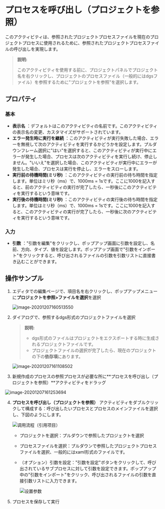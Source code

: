 # プロセスを呼び出し（プロジェクトを参照）
このアクティビティは、参照されたプロジェクトプロセスファイルを現在のプロジェクトプロセスに使用されるために、参照されたプロジェクトプロセスファイルの呼び出しを実現します。

> **説明:**
>
> このアクティビティを使用する前に、プロジェクトパネルでプロジェクト名を右クリックし、プロジェクトのプロセスファイル（一般的にはdgsファイル）を参照するために"プロジェクトを参照"を選択します。


## プロパティ

### 基本
- **表示名** ：デフォルトはこのアクティビティの名前です。このアクティビティの表示名の変更、カスタマイズがサポートされています。
- **エラー発生時に実行を継続** ：このアクティビティが実行失敗した場合、エラーを無視して次のアクティビティを実行するかどうかを設定します。プルダウンフレーム選択に"はい"を選択すると、このアクティビティが実行中にエラーが発生した場合、プロセスは次のアクティビティを実行し続け、停止しません。"いいえ"を選択した場合、このアクティビティが実行中にエラーが発生した場合、プロセスは実行を停止し、エラーをスローします。
- **実行前の待機時間(ミリ秒)** ：このアクティビティの実行前の待ち時間を指定します。単位はミリ秒（ms）で、1000ms = 1sです。ここに1000を記入すると、前のアクティビティの実行が完了したら、一秒後にこのアクティビティを実行するという意味です。
- **実行後の待機時間(ミリ秒)** ：このアクティビティの実行後の待ち時間を指定します。単位はミリ秒（ms）で、1000ms = 1sです。ここに1000を記入すると、このアクティビティの実行が完了したら、一秒後に次のアクティビティを実行するという意味です。

### 入力
- **引数** ："引数を編集"をクリックし、ポップアップ画面に引数を設定し、名前、方向、タイプ、値を設定します。ポップアップ画面で"引数をインポート"をクリックすると、呼び出されるファイルの引数を引数リストに直接書き込むことができます。

## 操作サンプル

1. エディタでの編集ページで、項目名を右クリックし、ポップアップメニューに**プロジェクトを参照>ファイルを選択**を選択

    ![image-20201207160513550](https://docimages.blob.core.chinacloudapi.cn/images/Activities/image-20201207160513550.png)

2. ダイアログで、参照するdgs形式のプロジェクトファイルを選択

   >**説明:**
   >
   > - dgs形式のファイルはプロジェクトをエクスポートする時に生成されるプロジェクトファイルです。
   > - プロジェクトファイルの選択が完了したら、現在のプロジェクトの下の**依存項**にあります。

   ![image-20201207161108502](https://docimages.blob.core.chinacloudapi.cn/images/Activities/image-20201207161108502.png)

3. 新規作成のプロセスの参照プロセスが必要な所に**プロセスを呼び出し（プロジェクトを参照）**アクティビティをドラッグ

![image-20201207161253694](https://docimages.blob.core.chinacloudapi.cn/images/Activities/image-20201207161253694.png)

4. **プロセスを呼び出し（プロジェクトを参照）** アクティビティをダブルクリックして構成する：呼び出したいプロセスとプロセスのメインファイルを選択し、下図のようにします。

    ![调用流程（引用项目）](https://docimages.blob.core.chinacloudapi.cn/images/Activities/workflowproject20201210.png)

   - プロジェクトを選択：プルダウンで参照したプロジェクトを選択
   - プロセスファイルを選択：プルダウンで参照したプロジェクトプロセスファイルを選択、一般的にはxaml形式のファイルです。
   - （オプション）引数を設定："引数を設定"ボタンをクリックして、呼び出されているサブプロセスに対して引数を設定できます。ポップアップ中の"引数をインポート"をクリック、呼び出されるファイルの引数を直接引数リストに入力できます。

        ![设置参数](https://docimages.blob.core.chinacloudapi.cn/images/Activities/settingargument20201217.png)

5. プロセスを保存して実行